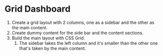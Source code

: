 # Grid Dashboard

1. Create a grid layout with 2 columns, one as a sidebar and the other as the main content.
2. Create dummy content for the side bar and the content sections.
3. Build the main layout with CSS Grid.
   1. The sidebar takes the left column and it's smaller than the other one that's taken by the main content.
